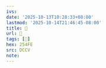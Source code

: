 ```yaml
---
ivs:
date: '2025-10-13T10:28:33+08:00'
lastmod: '2025-10-14T21:46:45-08:00'
title: 􄤂
url: 􄤂
tags: [𥓾]
hex: 254FE
src: DCCV
note:
---
```

